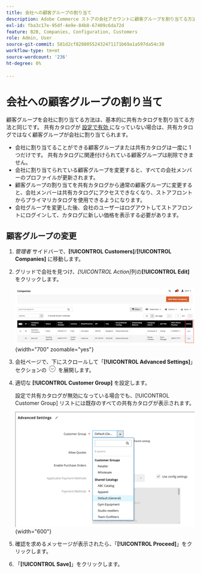```yaml
---
title: 会社への顧客グループの割り当て
description: Adobe Commerce ストアの会社アカウントに顧客グループを割り当てる方法について説明します。
exl-id: fba3c17e-95df-4e9e-84b8-67409c6da72d
feature: B2B, Companies, Configuration, Customers
role: Admin, User
source-git-commit: 581d2cf82880552432471171b69a1a597da54c30
workflow-type: tm+mt
source-wordcount: '236'
ht-degree: 0%

---
```


# 会社への顧客グループの割り当て

顧客グループを会社に割り当てる方法は、基本的に共有カタログを割り当てる方法と同じです。 共有カタログが [ 設定で有効 ](enable-basic-features.md) になっていない場合は、共有カタログではなく顧客グループが会社に割り当てられます。

- 会社に割り当てることができる顧客グループまたは共有カタログは一度に 1 つだけです。 共有カタログに関連付けられている顧客グループは削除できません。
- 会社に割り当てられている顧客グループを変更すると、すべての会社メンバーのプロファイルが更新されます。
- 顧客グループの割り当てを共有カタログから通常の顧客グループに変更すると、会社メンバーは共有カタログにアクセスできなくなり、ストアフロントからプライマリカタログを使用できるようになります。
- 会社グループを変更した後、会社のユーザーはログアウトしてストアフロントにログインして、カタログに新しい価格を表示する必要があります。

## 顧客グループの変更

1. _管理者_ サイドバーで、**[!UICONTROL Customers]**/**[!UICONTROL Companies]** に移動します。

1. グリッドで会社を見つけ、_[!UICONTROL Action]_&#x200B;列の&#x200B;**[!UICONTROL Edit]**&#x200B;をクリックします。

   ![ 会社の編集 ](./assets/companies-grid-edit.png){width="700" zoomable="yes"}

1. 会社ページで、下にスクロールして「**[!UICONTROL Advanced Settings]**」セクションの ![ 展開セレクター ](../assets/icon-display-expand.png) を展開します。

1. 適切な **[!UICONTROL Customer Group]** を設定します。

   設定で共有カタログが無効になっている場合でも、[!UICONTROL Customer Group] リストには既存のすべての共有カタログが表示されます。

   ![ 顧客グループまたは共有カタログの変更 ](./assets/company-advanced-settings-customer-group-admin.png){width="600"}

1. 確認を求めるメッセージが表示されたら、「**[!UICONTROL Proceed]**」をクリックします。

1. 「**[!UICONTROL Save]**」をクリックします。
